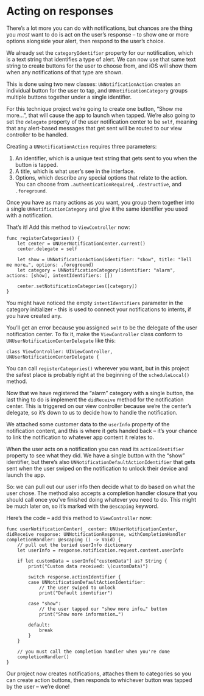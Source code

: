 # Acting on responses

There’s a lot more you can do with notifications, but chances are the thing you *most* want to do is act on the user’s response – to show one or more options alongside your alert, then respond to the user’s choice.

We already set the `categoryIdentifier` property for our notification, which is a text string that identifies a type of alert. We can now use that same text string to create buttons for the user to choose from, and iOS will show them when any notifications of that type are shown.

This is done using two new classes: `UNNotificationAction` creates an individual button for the user to tap, and `UNNotificationCategory` groups multiple buttons together under a single identifier.

For this technique project we’re going to create one button, “Show me more…”, that will cause the app to launch when tapped. We’re also going to set the `delegate` property of the user notification center to be `self`, meaning that any alert-based messages that get sent will be routed to our view controller to be handled.

Creating a `UNNotificationAction` requires three parameters:

1. An identifier, which is a unique text string that gets sent to you when the button is tapped.
2. A title, which is what user’s see in the interface.
3. Options, which describe any special options that relate to the action. You can choose from `.authenticationRequired`, `.destructive`, and `.foreground`.

Once you have as many actions as you want, you group them together into a single `UNNotificationCategory` and give it the same identifier you used with a notification.

That’s it! Add this method to `ViewController` now:

    func registerCategories() {
        let center = UNUserNotificationCenter.current()
        center.delegate = self

        let show = UNNotificationAction(identifier: "show", title: "Tell me more…", options: .foreground)
        let category = UNNotificationCategory(identifier: "alarm", actions: [show], intentIdentifiers: [])

        center.setNotificationCategories([category])
    }

You might have noticed the empty `intentIdentifiers` parameter in the category initializer - this is used to connect your notifications to intents, if you have created any.

You’ll get an error because you assigned `self` to be the delegate of the user notification center. To fix it, make the `ViewController` class conform to `UNUserNotificationCenterDelegate` like this:

    class ViewController: UIViewController, UNUserNotificationCenterDelegate {

You can call `registerCategories()` wherever you want, but in this project the safest place is probably right at the beginning of the `scheduleLocal()` method.

Now that we have registered the “alarm” category with a single button, the last thing to do is implement the `didReceive` method for the notification center. This is triggered on our view controller because we’re the center’s delegate, so it’s down to us to decide how to handle the notification.

We attached some customer data to the `userInfo` property of the notification content, and this is where it gets handed back – it’s your chance to link the notification to whatever app content it relates to.

When the user acts on a notification  you can read its `actionIdentifier` property to see what they did. We have a single button with the “show” identifier, but there’s also `UNNotificationDefaultActionIdentifier` that gets sent when the user swiped on the notification to unlock their device and launch the app.

So: we can pull out our user info then decide what to do based on what the user chose. The method also accepts a completion handler closure that you should call once you’ve finished doing whatever you need to do. This might be much later on, so it’s marked with the `@escaping` keyword.

Here’s the code – add this method to `ViewController` now:

    func userNotificationCenter(_ center: UNUserNotificationCenter, didReceive response: UNNotificationResponse, withCompletionHandler completionHandler: @escaping () -> Void) {
        // pull out the buried userInfo dictionary
        let userInfo = response.notification.request.content.userInfo

        if let customData = userInfo["customData"] as? String {
            print("Custom data received: \(customData)")

            switch response.actionIdentifier {
            case UNNotificationDefaultActionIdentifier:
                // the user swiped to unlock
                print("Default identifier")

            case "show":
                // the user tapped our "show more info…" button
                print("Show more information…")

            default:
                break
            }
        }

        // you must call the completion handler when you're done
        completionHandler()
    }

Our project now creates notifications, attaches them to categories so you can create action buttons, then responds to whichever button was tapped by the user – we’re done!
